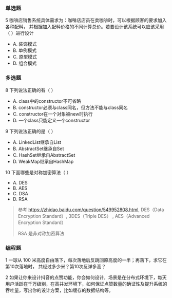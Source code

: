
### 单选题

5 咖啡店销售系统具体需求为：咖啡店店员在卖咖啡时，可以根据顾客的要求加入各种配料，
并根据加入配料价格的不同计算总价。若要设计该系统可以应该采用（ ）进行设计
- A. 装饰模式
- B. 单例模式
- C. 原型模式
- D. 组合模式

### 多选题

8 下列说法正确的有（ ）
- A. class中的constructor不可省略
- B. constructor必须与class同名，但方法不能与class同名
- C. constructor在一个对象被new时执行
- D. 一个class只能定义一个constructor

9 下列说法正确的是（ ）
- A. LinkedList继承自List
- B. AbstractSet继承自Set
- C. HashSet继承自AbstractSet
- D. WeakMap继承自HashMap

10 下面哪些是对称加密算法（ ）
- A. DES
- B. AES
- C. DSA
- D. RSA

> 参考 <https://zhidao.baidu.com/question/549952808.html>, DES（Data Encryption Standard）, 3DES（Triple DES） , AES（Advanced Encryption Standard）
> 
> RSA 是非对称加密算法

### 编程题

1 一球从 100 米高度自由落下，每次落地后反跳回原高度的一半；再落下，求它在第10次落地时，
共经过多少米？第10次反弹多高？


2 如果让你来设计抖音的点赞功能，你会如何设计，场景是在分布式环境下，每天用户活跃在千万级别，在高并发环境下，如何保证点赞数量的确证性及提升系统的吞吐量，写出你的设计方案，比如缓存的数据结构等。




